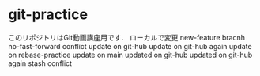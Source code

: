# git-practice
このリポジトリはGit動画講座用です．
ローカルで変更
new-feature bracnh 
no-fast-forward
conflict
update on git-hub 
update on git-hub again
update on rebase-practice
update on main
updated on git-hub
updated on git-hub again
stash conflict
